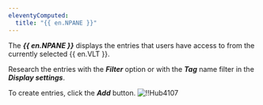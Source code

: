 ```yaml
---
eleventyComputed:
  title: "{{ en.NPANE }}"
---
```

The ***{{ en.NPANE }}*** displays the entries that users have access to from the currently selected {{ en.VLT }}.

Research the entries with the ***Filter*** option or with the ***Tag*** name filter in the ***Display settings***.

To create entries, click the ***Add*** button.
![!!Hub4107](https://cdnweb.devolutions.net/docs/docs_en_hub_Hub4107.png)
